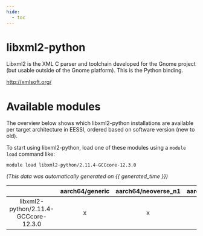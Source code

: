 ```yaml
---
hide:
  - toc
---
```


libxml2-python
==============


Libxml2 is the XML C parser and toolchain developed for the Gnome project (but usable outside of the Gnome platform). This is the Python binding.

http://xmlsoft.org/
# Available modules


The overview below shows which libxml2-python installations are available per target architecture in EESSI, ordered based on software version (new to old).

To start using libxml2-python, load one of these modules using a `module load` command like:

```shell
module load libxml2-python/2.11.4-GCCcore-12.3.0
```

*(This data was automatically generated on {{ generated_time }})*  

| |aarch64/generic|aarch64/neoverse_n1|aarch64/neoverse_v1|x86_64/generic|x86_64/amd/zen2|x86_64/amd/zen3|x86_64/amd/zen4|x86_64/intel/haswell|x86_64/intel/skylake_avx512|
| :---: | :---: | :---: | :---: | :---: | :---: | :---: | :---: | :---: | :---: |
|libxml2-python/2.11.4-GCCcore-12.3.0|x|x|x|x|x|x|x|x|x|
